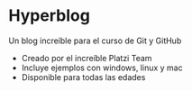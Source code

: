 # Hyperblog
Un blog increíble para el curso de Git y GitHub
* Creado por el increíble Platzi Team
* Incluye ejemplos con windows, linux y mac
* Disponible para todas las edades